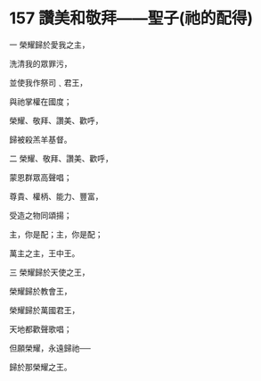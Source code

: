 # 157 讚美和敬拜——聖子(祂的配得)

一 榮耀歸於愛我之主，

洗清我的眾罪污，

並使我作祭司﹑君王，

與祂掌權在國度；

榮耀、敬拜、讚美、歡呼，

歸被殺羔羊基督。

二 榮耀、敬拜、讚美、歡呼，

蒙恩群眾高聲唱；

尊貴、權柄、能力、豐富，

受造之物同頌揚；

主，你是配；主，你是配；

萬主之主，王中王。

三 榮耀歸於天使之王，

榮耀歸於教會王，

榮耀歸於萬國君王，

天地都歡聲歌唱；

但願榮耀，永遠歸祂──

歸於那榮耀之王。

